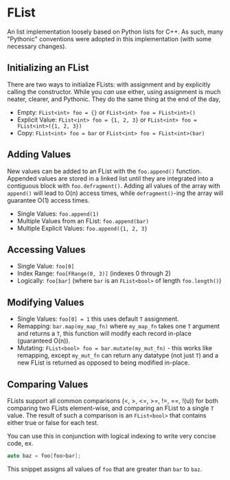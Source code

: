 # FList

An list implementation loosely based on Python lists for C++. As such, many "Pythonic" conventions were adopted in this implementation (with some necessary changes).

## Initializing an FList

There are two ways to initialize FLists: with assignment and by explicitly calling the constructor. While you *can* use either, using assignment is much neater, clearer, and Pythonic. They do the same thing at the end of the day,

* Empty: `FList<int> foo = {}` or `FList<int> foo = FList<int>()`
* Explicit Value: `FList<int> foo = {1, 2, 3}` or `FList<int> foo = FList<int>({1, 2, 3})`
* Copy: `FList<int> foo = bar` or `FList<int> foo = FList<int>(bar)`

## Adding Values

New values can be added to an FList with the `foo.append()` function. Appended values are stored in a linked list until they are integrated into a contiguous block with `foo.defragment()`. Adding all values of the array with `append()` will lead to O(n) access times, while `defragment()`-ing the array will guarantee O(1) access times.

* Single Values: `foo.append(1)`
* Multiple Values from an FList: `foo.append(bar)`
* Multiple Explicit Values: `foo.append({1, 2, 3}`

## Accessing Values

* Single Value: `foo[0]`
* Index Range: `foo[FRange(0, 3)]` (indexes 0 through 2)
* Logically: `foo[bar]` (where `bar` is an `FList<bool>` of length `foo.length()`)

## Modifying Values

* Single Values: `foo[0] = 1` this uses default `T` assignment.
* Remapping: `bar.map(my_map_fn)` where `my_map_fn` takes one `T` argument and returns a `T`, this function will modify each record in-place (guaranteed O(n)).
* Mutating: `FList<bool> foo = bar.mutate(my_mut_fn)` - this works like remapping, except `my_mut_fn` can return any datatype (not just `T`) and a new FList is returned as opposed to being modified in-place.

## Comparing Values

FLists support all common comparisons (<, >, <=, >=, !=, ==, !(u)) for both comparing two FLists element-wise, and comparing an FList to a single `T` value. The result of such a comparison is an `FList<bool>` that contains either true or false for each test.

You can use this in conjunction with logical indexing to write very concise code, ex.
```C++
auto baz = foo[foo>bar];
```
This snippet assigns all values of `foo` that are greater than `bar` to `baz`.
